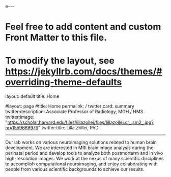 e---
# Feel free to add content and custom Front Matter to this file.
# To modify the layout, see https://jekyllrb.com/docs/themes/#overriding-theme-defaults

layout: default
title: Home

#layout: page
#title: Home
permalink: /
twitter:card: summary
twitter:description: Associate Professor of Radiology, MGH / HMS
twitter:image: "https://scholar.harvard.edu/files/lillazollei/files/lillazollei.cr_.sm2_.jpg?m=1559666976"
twitter:title: Lilla Zöllei, PhD

---

Our lab works on various neuroimaging solutions related to human brain development. We are interested in MRI brain image analysis during the perinatal period and develop tools to analyze both postmorterm and in vivo high-resolution images. We work at the nexus of many scientific disciplines to accomplish computational neuroimaging, and enjoy collaborating with people from various scientific backgrounds to achieve our results.








